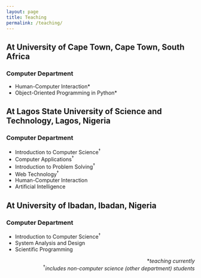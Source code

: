 ```yaml
---
layout: page
title: Teaching
permalink: /teaching/
---
```


<h2>At University of Cape Town, Cape Town, South Africa</h2>
<h3>Computer Department</h3>
<ul>
	<li>Human-Computer Interaction*</li>
	<li>Object-Oriented Programming in Python*</li>
</ul>


<h2>At Lagos State University of Science and Technology, Lagos, Nigeria</h2>
<h3>Computer Department</h3>
<ul>
	<li>Introduction to Computer Science<sup>&dagger;</sup></li>
	<li>Computer Applications<sup>&dagger;</sup></li>
	<li>Introduction to Problem Solving<sup>&dagger;</sup></li>
	<li>Web Technology<sup>&dagger;</sup></li>
	<li>Human-Computer Interaction</li>
	<li>Artificial Intelligence</li>
</ul>

<h2>At University of Ibadan, Ibadan, Nigeria</h2>
<h3>Computer Department</h3>
<ul>
	<li>Introduction to Computer Science<sup>&dagger;</sup></li>
	<li>System Analysis and Design</li>
	<li>Scientific Programming</li>
</ul>


<div align= "right">
	*<i>teaching currently</i><br><sup>&dagger;</sup><i>includes non-computer science (other department) students</i>
</div>